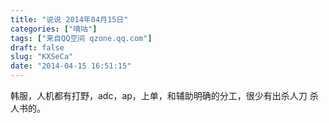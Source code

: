 ```yaml
---
title: "说说 2014年04月15日"
categories: ["嘀咕"]
tags: ["来自QQ空间 qzone.qq.com"]
draft: false
slug: "KXSeCa"
date: "2014-04-15 16:51:15"
---
```


韩服，人机都有打野，adc，ap，上单，和辅助明确的分工，很少有出杀人刀 杀人书的。
